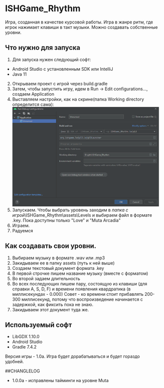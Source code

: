 # ISHGame_Rhythm
Игра, созданная в качестве курсовой работы.
Игра в жанре ритм, где игрок нажимает клавиши в такт музыки. Можно создавать собственные уровни.
## Что нужно для запуска
1. Для запуска нужен следующий софт:
- Android Studio с установленным SDK или IntelliJ
- Java 11
2. Открываем проект с игрой через build.gradle
3. Затем, чтобы запустить игру, идем в Run -> Edit configurations..., создаем Application
4. Выставляем настройки, как на скрине(папка Working directory определится сама):
![alt text](https://github.com/VerSyun/ISHGame_Rhythm/blob/main/setup.PNG)
5. Запускаем. Чтобы выбрать уровень заходим в *папка с игрой*\ISHGame_Rhythm\assets\Levels и выбираем файл в формате .key. Пока доступны только "Love" и "Muta Arcadia"
6. Играем.
7. Радуемся
## Как создавать свои уровни.
1. Выбираем музыку в формате .wav или .mp3
2. Закидываем ее в папку assets (путь к ней выше)
3. Создаем текстовый документ формата .key
4. В первой строчке пишем название музыку (вместе с форматом)
5. Во второй задаем длительность
6. Во всех последующих пишем пару, состоящую из клавиши (для справки A, S, D, F) и времени появления квардратика (в миллисекундах - 0.000)
   Совет - ко времени стоит прибавлять 200-300 миллисекунд, потому что воспроизведение начинается с задержкой, как фиксить пока не знаю.
7. Закидываем этот документ туда же.

## Используемый софт
- LibGDX 1.10.0
- Android Studio
- Gradle 7.4.2

Версия игры - 1.0a. Игра будет дорабатываться и будет гораздо удобней.

##CHANGLELOG
- 1.0.0a - исправлены тайминги на уровне Muta